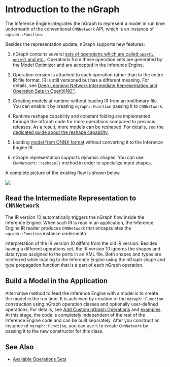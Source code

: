 # Introduction to the nGraph

The Inference Engine integrates the nGraph to represent a model in run time underneath of the conventional
`CNNNetwork` API, which is an instance of `ngraph::Function`.

Besides the representation update, nGraph supports new features:

1. nGraph contains several [sets of operations which are called `opset1`, `opset2` and etc.](../ops/opset.md).
Operations from these operation sets are generated by the Model Optimizer and are accepted in the Inference Engine.

2. Operation version is attached to each operation rather than to the entire IR file format.
IR is still versioned but has a different meaning. For details, see [Deep Learning Network Intermediate Representation and Operation Sets in OpenVINO™](../MO_DG/IR_and_opsets.md).

3. Creating models at runtime without loading IR from an xml/binary file. You can enable it by creating
`ngraph::Function` passing it to `CNNNetwork`.

4. Runtime reshape capability and constant folding are implemented through the nGraph code for more operations compared to previous releases.
As a result, more models can be reshaped. For details, see the [dedicated guide about the reshape capability](../IE_DG/ShapeInference.md).

5. Loading [model from ONNX format](../IE_DG/ONNX_Support.md) without converting it to the Inference Engine IR.

6. nGraph representation supports dynamic shapes. You can use `CNNNetwork::reshape()` method in order to specialize input shapes.

A complete picture of the existing flow is shown below.

![](img/TopLevelNGraphFlow.png)

## Read the Intermediate Representation to `CNNNetwork`

The IR version 10 automatically triggers the nGraph flow inside the Inference Engine.
When such IR is read in an application, the Inference Engine IR reader produces `CNNNetwork` that encapsulates the `ngraph::Function` instance underneath.

Interpretation of the IR version 10 differs from the old IR version.
Besides having a different operations set, the IR version 10 ignores the shapes and data types assigned to the ports in an XML file.
Both shapes and types are reinferred while loading to the Inference Engine using the nGraph shape and type propagation function that is a part of each nGraph operation.

## Build a Model in the Application

Alternative method to feed the Inference Engine with a model is to create the model in the run time.
It is achieved by creation of the `ngraph::Function` construction using nGraph operation classes and optionally user-defined operations.
For details, see [Add Custom nGraph Operations](../IE_DG/Extensibility_DG/AddingNGraphOps.md) and [examples](build_function.md).
At this stage, the code is completely independent of the rest of the Inference Engine code and can be built separately.
After you construct an instance of `ngraph::Function`, you can use it to create `CNNNetwork` by passing it to the new constructor for this class.

## See Also
- [Available Operations Sets](../ops/opset.md)
